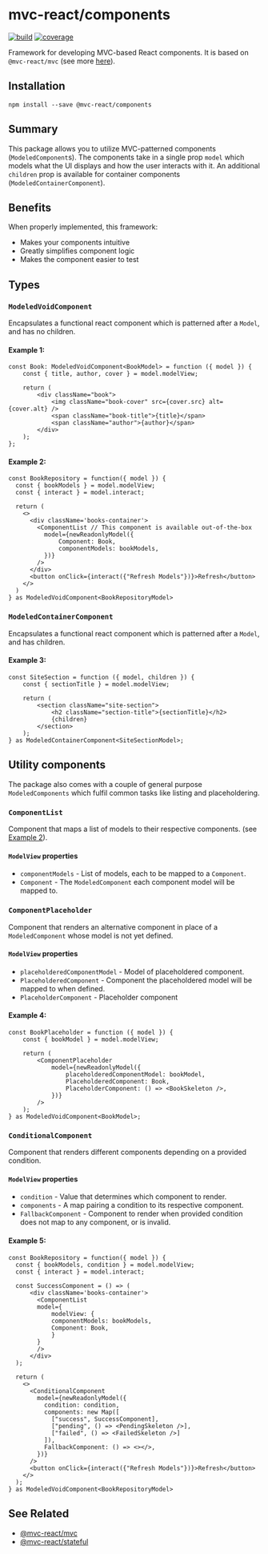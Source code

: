# mvc-react/components

[![build](https://github.com/Grod56/mvc-react/actions/workflows/components-build.yml/badge.svg)](https://github.com/Grod56/mvc-react/actions/workflows/components-build.yml) [![coverage](/badges/components/coverage-total.svg)](https://github.com/Grod56/mvc-react/actions/workflows/components-coverage.yml)

Framework for developing MVC-based React components. It is based on `@mvc-react/mvc` (see more [here](https://github.com/Grod56/mvc-react/tree/main/packages/mvc#readme)).

## Installation

```console
npm install --save @mvc-react/components
```

## Summary

This package allows you to utilize MVC-patterned components (`ModeledComponent`s). The components
take in a single prop `model` which models what the UI displays and how the user interacts with it. An additional `children` prop is available for container components (`ModeledContainerComponent`).

## Benefits

When properly implemented, this framework:

-   Makes your components intuitive
-   Greatly simplifies component logic
-   Makes the component easier to test

## Types

### `ModeledVoidComponent`

Encapsulates a functional react component which is patterned after a `Model`, and has no children.

#### Example 1:

```tsx
const Book: ModeledVoidComponent<BookModel> = function ({ model }) {
	const { title, author, cover } = model.modelView;

	return (
		<div className="book">
			<img className="book-cover" src={cover.src} alt={cover.alt} />
			<span className="book-title">{title}</span>
			<span className="author">{author}</span>
		</div>
	);
};
```

#### Example 2:

```tsx
const BookRepository = function({ model }) {
  const { bookModels } = model.modelView;
  const { interact } = model.interact;

  return (
    <>
      <div className='books-container'>
        <ComponentList // This component is available out-of-the-box
          model={newReadonlyModel({
              Component: Book,
	  		  componentModels: bookModels,
          })}
        />
      </div>
      <button onClick={interact({"Refresh Models"})}>Refresh</button>
    </>
  )
} as ModeledVoidComponent<BookRepositoryModel>
```

### `ModeledContainerComponent`

Encapsulates a functional react component which is patterned after a `Model`, and has children.

#### Example 3:

```tsx
const SiteSection = function ({ model, children }) {
	const { sectionTitle } = model.modelView;

	return (
		<section className="site-section">
			<h2 className="section-title">{sectionTitle}</h2>
			{children}
		</section>
	);
} as ModeledContainerComponent<SiteSectionModel>;
```

## Utility components

The package also comes with a couple of general purpose `ModeledComponents` which fulfil common
tasks like listing and placeholdering.

### `ComponentList`

Component that maps a list of models to their respective components. (see [Example 2](#example-2)).

#### `ModelView` properties

-   `componentModels` - List of models, each to be mapped to a `Component`.
-   `Component` - The `ModeledComponent` each component model will be mapped to.

### `ComponentPlaceholder`

Component that renders an alternative component in place of a `ModeledComponent` whose model
is not yet defined.

#### `ModelView` properties

-   `placeholderedComponentModel` - Model of placeholdered component.
-   `PlaceholderedComponent` - Component the placeholdered model will be mapped to when defined.
-   `PlaceholderComponent` - Placeholder component

#### Example 4:

```tsx
const BookPlaceholder = function ({ model }) {
	const { bookModel } = model.modelView;

	return (
		<ComponentPlaceholder
			model={newReadonlyModel({
				placeholderedComponentModel: bookModel,
				PlaceholderedComponent: Book,
				PlaceholderComponent: () => <BookSkeleton />,
			})}
		/>
	);
} as ModeledVoidComponent<BookModel>;
```

### `ConditionalComponent`

Component that renders different components depending on a provided condition.

#### `ModelView` properties

-   `condition` - Value that determines which component to render.
-   `components` - A map pairing a condition to its respective component.
-   `FallbackComponent` - Component to render when provided condition does not map to
    any component, or is invalid.

#### Example 5:

```tsx
const BookRepository = function({ model }) {
  const { bookModels, condition } = model.modelView;
  const { interact } = model.interact;

  const SuccessComponent = () => (
      <div className='books-container'>
        <ComponentList
        model={
            modelView: {
            componentModels: bookModels,
            Component: Book,
            }
        }
        />
      </div>
  );

  return (
    <>
      <ConditionalComponent
        model={newReadonlyModel({
          condition: condition,
          components: new Map([
            ["success", SuccessComponent],
            ["pending", () => <PendingSkeleton />],
            ["failed", () => <FailedSkeleton />]
          ]),
          FallbackComponent: () => <></>,
        })}
      />
      <button onClick={interact({"Refresh Models"})}>Refresh</button>
    </>
  );
} as ModeledVoidComponent<BookRepositoryModel>
```

## See Related

-   [@mvc-react/mvc](https://github.com/Grod56/mvc-react/tree/main/packages/mvc#readme)
-   [@mvc-react/stateful](https://github.com/Grod56/mvc-react/tree/main/packages/stateful#readme)

